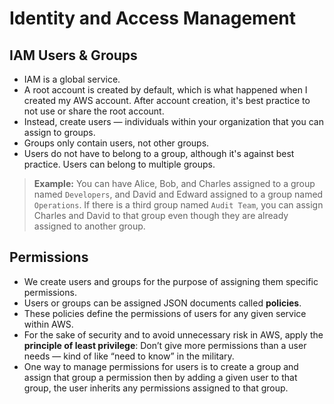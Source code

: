 # Identity and Access Management

## IAM Users & Groups
- IAM is a global service.
- A root account is created by default, which is what happened when I created my AWS account. After account creation, it's best practice to not use or share the root account.
- Instead, create users — individuals within your organization that you can assign to groups.
- Groups only contain users, not other groups.
- Users do not have to belong to a group, although it's against best practice. Users can belong to multiple groups.

> **Example:** You can have Alice, Bob, and Charles assigned to a group named `Developers`, and David and Edward assigned to a group named `Operations`. If there is a third group named `Audit Team`, you can assign Charles and David to that group even though they are already assigned to another group.

## Permissions
- We create users and groups for the purpose of assigning them specific permissions.
- Users or groups can be assigned JSON documents called **policies**.
- These policies define the permissions of users for any given service within AWS.
- For the sake of security and to avoid unnecessary risk in AWS, apply the **principle of least privilege**: Don’t give more permissions than a user needs — kind of like “need to know” in the military.
- One way to manage permissions for users is to create a group and assign that group a permission then by adding a given user to that group, the user inherits any permissions assigned to that group.
